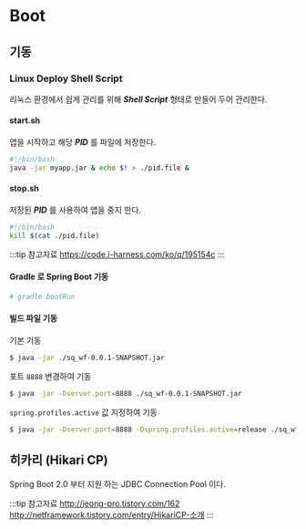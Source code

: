 # Boot

## 기동

### Linux Deploy Shell Script

리눅스 환경에서 쉽게 관리를 위해 _**Shell Script**_ 형태로 만들어 두어 관리한다.

#### start.sh

앱을 시작하고 해당 _**PID**_ 를 파일에 저장한다.

```bash
#!/bin/bash
java -jar myapp.jar & echo $! > ./pid.file &
```

#### stop.sh

저장된 _**PID**_ 를 사용하여 앱을 중지 한다.

```bash
#!/bin/bash
kill $(cat ./pid.file)
```

:::tip 참고자료
<https://code.i-harness.com/ko/q/195154c>
:::

#### Gradle 로 Spring Boot 기동

```bash
# gradle bootRun
```

#### 빌드 파일 기동

기본 기동

```bash
$ java -jar ./sq_wf-0.0.1-SNAPSHOT.jar
```

포트 `8888` 변경하여 기동

```bash
$ java -jar -Dserver.port=8888 ./sq_wf-0.0.1-SNAPSHOT.jar
```

`spring.profiles.active` 값 지정하여 기동

```bash
$ java -jar -Dserver.port=8888 -Dspring.profiles.active=release ./sq_wf-0.0.1-SNAPSHOT.jar
```

## 히카리 (Hikari CP)

Spring Boot 2.0 부터 지원 하는 JDBC Connection Pool 이다.

:::tip 참고자료
<http://jeong-pro.tistory.com/162>  
<http://netframework.tistory.com/entry/HikariCP-소개>
:::
